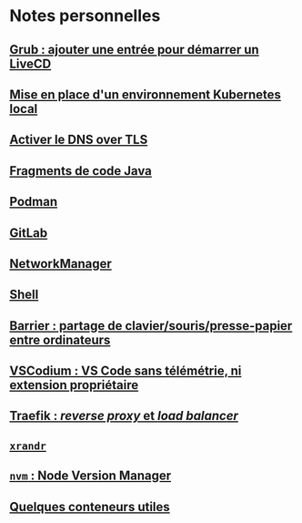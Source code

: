 # Notes personnelles
## [Grub : ajouter une entrée pour démarrer un LiveCD](notes/grub-entry-livecd/README.md)
## [Mise en place d'un environnement Kubernetes local](notes/k8s-local/README.md)
## [Activer le DNS over TLS](notes/dns-over-tls/README.md)
## [Fragments de code Java](notes/java-snippets/README.md)
## [Podman](notes/podman/README.md)
## [GitLab](notes/gitlab/README.md)
## [NetworkManager](notes/network-manager/README.md)
## [Shell](notes/shell/README.md)
## [Barrier : partage de clavier/souris/presse-papier entre ordinateurs](notes/barrier/README.md)
## [VSCodium : VS Code sans télémétrie, ni extension propriétaire](notes/vscodium/README.md)
## [Traefik : _reverse proxy_ et _load balancer_](notes/traefik/README.md)
## [`xrandr`](notes/xrandr/README.md)
## [`nvm` : Node Version Manager](notes/nvm/README.md)
## [Quelques conteneurs utiles](notes/containers/README.md)
